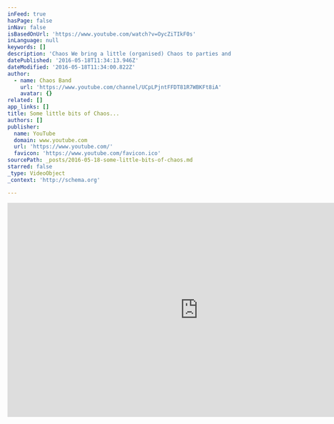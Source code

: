 ```yaml
---
inFeed: true
hasPage: false
inNav: false
isBasedOnUrl: 'https://www.youtube.com/watch?v=OycZiTIkF0s'
inLanguage: null
keywords: []
description: 'Chaos We bring a little (organised) Chaos to parties and live events in Warwickshire, Oxfordshire and beyond. Contact Hello@Chaosband.co.uk for more info :o)'
datePublished: '2016-05-18T11:34:13.946Z'
dateModified: '2016-05-18T11:34:00.822Z'
author:
  - name: Chaos Band
    url: 'https://www.youtube.com/channel/UCpLPjntFFDT81R7WBKFt8iA'
    avatar: {}
related: []
app_links: []
title: Some little bits of Chaos...
authors: []
publisher:
  name: YouTube
  domain: www.youtube.com
  url: 'https://www.youtube.com/'
  favicon: 'https://www.youtube.com/favicon.ico'
sourcePath: _posts/2016-05-18-some-little-bits-of-chaos.md
starred: false
_type: VideoObject
_context: 'http://schema.org'

---
```

<iframe src="https://cdn.embedly.com/widgets/media.html?src=https%3A%2F%2Fwww.youtube.com%2Fembed%2FOycZiTIkF0s%3Ffeature%3Doembed&amp;url=http%3A%2F%2Fwww.youtube.com%2Fwatch%3Fv%3DOycZiTIkF0s&amp;image=https%3A%2F%2Fi.ytimg.com%2Fvi%2FOycZiTIkF0s%2Fhqdefault.jpg&amp;key=b7d04c9b404c499eba89ee7072e1c4f7&amp;type=text%2Fhtml&amp;schema=youtube" width="854" height="480" scrolling="no" frameborder="0" allowfullscreen="" style=""></iframe>